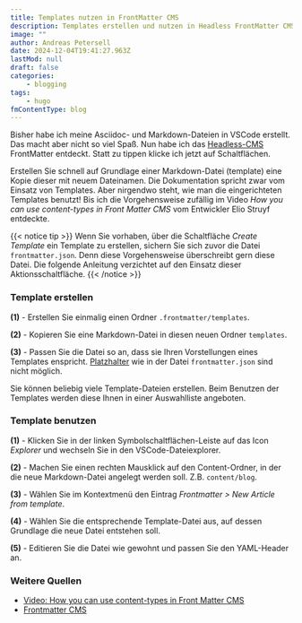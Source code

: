 ```yaml
---
title: Templates nutzen in FrontMatter CMS
description: Templates erstellen und nutzen in Headless FrontMatter CMS
image: ""
author: Andreas Petersell
date: 2024-12-04T19:41:27.963Z
lastMod: null
draft: false
categories:
    - blogging
tags:
    - hugo
fmContentType: blog
---
```


Bisher habe ich meine Asciidoc- und Markdown-Dateien in VSCode erstellt. Das macht aber nicht so viel Spaß. Nun habe ich das [Headless-CMS](https://route360.dev/en/post/frontmatter-cms/) FrontMatter entdeckt. Statt zu tippen klicke ich jetzt auf Schaltflächen.
<!--more-->

Erstellen Sie schnell auf Grundlage einer Markdown-Datei (template) eine Kopie dieser mit neuem Dateinamen. Die Dokumentation spricht zwar vom Einsatz von Templates. Aber nirgendwo steht, wie man die eingerichteten Templates benutzt! Bis ich die Vorgehensweise zufällig im Video *How you can use content-types in Front Matter CMS* vom Entwickler Elio Struyf entdeckte.

{{< notice tip >}}
Wenn Sie vorhaben, über die Schaltfläche *Create Template* ein Template zu erstellen, sichern Sie sich zuvor die Datei `frontmatter.json`. Denn diese Vorgehensweise überschreibt gern diese Datei. Die folgende Anleitung verzichtet auf den Einsatz dieser Aktionsschaltfläche.
{{< /notice >}}

### Template erstellen

**(1)** - Erstellen Sie einmalig einen Ordner `.frontmatter/templates`.

**(2)** - Kopieren Sie eine Markdown-Datei in diesen neuen Ordner `templates`.

**(3)** - Passen Sie die Datei so an, dass sie Ihren Vorstellungen eines Templates enspricht. [Platzhalter](https://frontmatter.codes/docs/content-creation/placeholders) wie in der Datei `frontmatter.json` sind nicht möglich.

Sie können beliebig viele Template-Dateien erstellen. Beim Benutzen der Templates werden diese Ihnen in einer Auswahlliste angeboten.

### Template benutzen

**(1)** - Klicken Sie in der linken Symbolschaltflächen-Leiste auf das Icon *Explorer* und wechseln Sie in den VSCode-Dateiexplorer.

**(2)** - Machen Sie einen rechten Mausklick auf den Content-Ordner, in der die neue Markdown-Datei angelegt werden soll. Z.B. `content/blog`.

**(3)** - Wählen Sie im Kontextmenü den Eintrag *Frontmatter > New Article from template*.

**(4)** - Wählen Sie die entsprechende Template-Datei aus, auf dessen Grundlage die neue Datei entstehen soll.

**(5)** - Editieren Sie die Datei wie gewohnt und passen Sie den YAML-Header an.

### Weitere Quellen
- [Video: How you can use content-types in Front Matter CMS](https://www.youtube.com/watch?v=oA5ocNaiAtY)
- [Frontmatter CMS](https://frontmatter.codes/)

